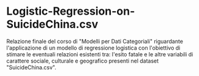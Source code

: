 # Logistic-Regression-on-SuicideChina.csv
Relazione finale del corso di "Modelli per Dati Categoriali" riguardante l'applicazione di un modello di regressione logistica con l'obiettivo di stimare le eventuali relazioni esistenti tra: l'esito fatale e le altre variabili di carattere sociale, culturale e geografico presenti nel dataset "SuicideChina.csv". 
